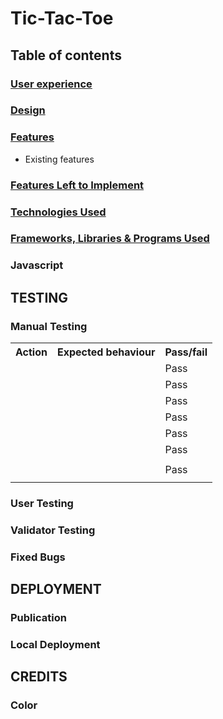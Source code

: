 # Tic-Tac-Toe



## Table of contents


### [User experience](#user-experience)


### [Design](#design)


### [Features](#features)
* Existing features

### [Features Left to Implement](#features-left-to-implement)


### [Technologies Used](#technologies-used)


### [Frameworks, Libraries & Programs Used](#frameworks-libraries--programs-used-)

### Javascript


## TESTING

### Manual Testing


<table>  
            <tr>
              <th>Action</th>
              <th>Expected behaviour</th>
              <th>Pass/fail</th>
            </tr>
            <tr>
              <td></td>
              <td></td>
              <td>Pass</td>
            </tr>
            <tr>
              <td></td>
              <td></td>
              <td>Pass</td>
            </tr>
            <tr>
              <td></td>
              <td></td>
              <td>Pass</td>
            </tr>
            <tr>
              <td></td>
              <td></td>
              <td>Pass</td>
            </tr>
            <tr>
              <td></td>
              <td></td>
              <td>Pass</td>
            </tr>
            <tr>
              <td></td>
              <td></td>
              <td>Pass</td>
            </tr>
            <tr>
              <td></td>
              <td></td>
              <td></td>
            </tr>
            <tr>
              <td></td>
              <td></td>
              <td>Pass</td>
            </tr>
            <tr>
              <td></td>
              <td></td>
              <td></td>
            </tr>        
</table>


















### User Testing


### Validator Testing


### Fixed Bugs


## DEPLOYMENT
### Publication

### Local Deployment

## CREDITS

### Color



